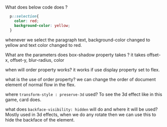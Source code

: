 What does below code does ?
```css
  p::selection{
    color: red;
    background-color: yellow;
  }
```
whenever we select the paragraph text, background-color changed to yellow and text color changed to red.


What are the parameters does box-shadow property takes ?
it takes offset-x, offset-y, blur-radius, color

when will order property works?
it works if use display property set to flex.

what is the use of order property?
we can change the order of document element of normal flow in the flex.

where `transform-style : preserve-3d` used?
To see the 3d effect like in this game, card does.

what does `backface-visibility: hidden` will do and where it will be used?
Mostly used in 3d effects, when we do any rotate then we can use this to hide the backface of the element.


